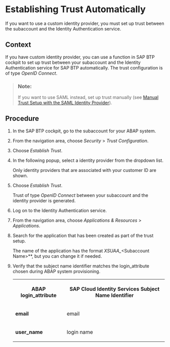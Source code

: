 <!-- loiob9f4b0dc967040c99c7c8268ce335cce -->

# Establishing Trust Automatically

If you want to use a custom identity provider, you must set up trust between the subaccount and the Identity Authentication service.



## Context

If you have custom identity provider, you can use a function in SAP BTP cockpit to set up trust between your subaccount and the Identity Authentication service for SAP BTP automatically. The trust configuration is of type *OpenID Connect*.

> ### Note:  
> If you want to use SAML instead, set up trust manually \(see [Manual Trust Setup with the SAML Identity Provider](manual-trust-setup-with-the-saml-identity-provider-36214a9.md)\).



## Procedure

1.  In the SAP BTP cockpit, go to the subaccount for your ABAP system.

2.  From the navigation area, choose *Security* \> *Trust Configuration*.

3.  Choose *Establish Trust*.

4.  In the following popup, select a identity provider from the dropdown list.

    Only identity providers that are associated with your customer ID are shown.

5.  Choose *Establish Trust*.

    Trust of type *OpenID Connect* between your subaccount and the identity provider is generated.

6.  Log on to the Identity Authentication service.

7.  From the navigation area, choose *Applications & Resources* \> *Applications*.

8.  Search for the application that has been created as part of the trust setup.

    The name of the application has the format *XSUAA\_*<Subaccount Name\>**, but you can change it if needed.

9.  Verify that the subject name identifier matches the login\_attribute chosen during ABAP system provisioning.


    <table>
    <tr>
    <th valign="top">

    ABAP login\_attribute
    
    </th>
    <th valign="top">

    SAP Cloud Identity Services Subject Name Identifier
    
    </th>
    </tr>
    <tr>
    <td valign="top">
    
    **email**
    
    </td>
    <td valign="top">
    
    email
    
    </td>
    </tr>
    <tr>
    <td valign="top">
    
    **user\_name**
    
    </td>
    <td valign="top">
    
    login name
    
    </td>
    </tr>
    </table>
    


